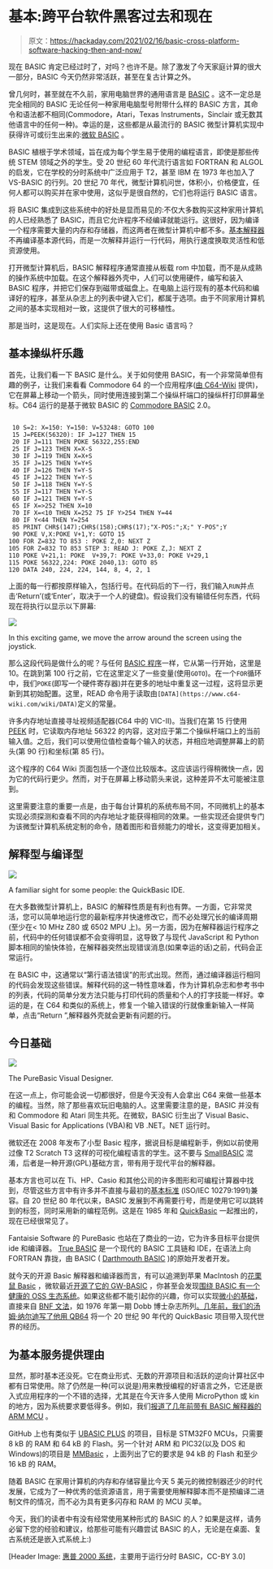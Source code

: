# 基本:跨平台软件黑客过去和现在

> 原文：<https://hackaday.com/2021/02/16/basic-cross-platform-software-hacking-then-and-now/>

现在 BASIC 肯定已经过时了，对吗？也许不是。除了激发了今天家庭计算的很大一部分，BASIC 今天仍然非常活跃，甚至在复古计算之外。

曾几何时，甚至就在不久前，家用电脑世界的通用语言是 [BASIC](https://en.wikipedia.org/wiki/BASIC) 。这不一定总是完全相同的 BASIC 无论任何一种家用电脑型号附带什么样的 BASIC 方言，其命令和语法都不相同(Commodore，Atari，Texas Instruments，Sinclair 或无数其他语言中的任何一种)。幸运的是，这些都是从最流行的 BASIC 微型计算机实现中获得许可或衍生出来的:[微软 BASIC](https://en.wikipedia.org/wiki/Microsoft_BASIC) 。

BASIC 植根于学术领域，旨在成为每个学生易于使用的编程语言，即使是那些传统 STEM 领域之外的学生。受 20 世纪 60 年代流行语言如 FORTRAN 和 ALGOL 的启发，它在学校的分时系统中广泛应用于 T2，甚至 IBM 在 1973 年也加入了 VS-BASIC 的行列。20 世纪 70 年代，微型计算机问世，体积小，价格便宜，任何人都可以购买并在家中使用，这似乎是很自然的，它们也将运行 BASIC 语言。

将 BASIC 集成到这些系统中的好处是显而易见的:不仅大多数购买这种家用计算机的人已经熟悉了 BASIC，而且它允许程序不经编译就能运行。这很好，因为编译一个程序需要大量的内存和存储器，而这两者在微型计算机中都不多。[基本解释器](https://en.wikipedia.org/wiki/BASIC_interpreter)不再编译基本源代码，而是一次解释并运行一行代码，用执行速度换取灵活性和低资源使用。

打开微型计算机后，BASIC 解释程序通常直接从板载 rom 中加载，而不是从成熟的操作系统中加载。在这个解释器外壳中，人们可以使用硬件，编写和装入 BASIC 程序，并把它们保存到磁带或磁盘上。在电脑上运行现有的基本代码和编译好的程序，甚至从杂志上的列表中键入它们，都属于选项。由于不同家用计算机之间的基本实现相对一致，这提供了很大的可移植性。

那是当时，这是现在。人们实际上还在使用 Basic 语言吗？

## 基本操纵杆乐趣

首先，让我们看一下 BASIC 是什么。关于如何使用 BASIC，有一个非常简单但有趣的例子，让我们来看看 Commodore 64 的一个应用程序([由 C64-Wiki](https://www.c64-wiki.com/wiki/Joystick) 提供)，它在屏幕上移动一个箭头，同时使用连接到第二个操纵杆端口的操纵杆打印屏幕坐标。C64 运行的是基于微软 BASIC 的 [Commodore BASIC](https://en.wikipedia.org/wiki/Commodore_BASIC) 2.0。

```

 10 S=2: X=150: Y=150: V=53248: GOTO 100
 15 J=PEEK(56320): IF J=127 THEN 15
 20 IF J=111 THEN POKE 56322,255:END
 25 IF J=123 THEN X=X-S
 30 IF J=119 THEN X=X+S
 35 IF J=125 THEN Y=Y+S
 40 IF J=126 THEN Y=Y-S
 45 IF J=122 THEN Y=Y-S
 50 IF J=118 THEN Y=Y-S
 55 IF J=117 THEN Y=Y-S
 60 IF J=121 THEN Y=Y-S
 65 IF X=>252 THEN X=10
 70 IF X=<10 THEN X=252 75 IF Y>254 THEN Y=44
 80 IF Y<44 THEN Y=254
 85 PRINT CHR$(147);CHR$(158);CHR$(17);"X-POS:";X;" Y-POS";Y
 90 POKE V,X:POKE V+1,Y: GOTO 15
100 FOR Z=832 TO 853 : POKE Z,0: NEXT Z
105 FOR Z=832 TO 853 STEP 3: READ J: POKE Z,J: NEXT Z
110 POKE V+21,1: POKE  V+39,7: POKE V+33,0: POKE V+29,1
115 POKE 56322,224: POKE 2040,13: GOTO 85
120 DATA 240, 224, 224, 144, 8, 4, 2, 1

```

上面的每一行都按原样输入，包括行号。在代码后的下一行，我们输入`RUN`并点击‘Return’(或‘Enter’，取决于一个人的键盘)。假设我们没有输错任何东西，代码现在将执行以显示以下屏幕:

[![](img/b6e9e99c9b501f7f790b1e1b1e410ea0.png)](https://hackaday.com/wp-content/uploads/2021/01/joystick_arrow_example_c64.jpg)

In this exciting game, we move the arrow around the screen using the joystick.

那么这段代码是做什么的呢？与任何 [BASIC 程序](https://www.c64-wiki.com/wiki/BASIC)一样，它从第一行开始，这里是 10。在跳到第 100 行之前，它在这里定义了一些变量(使用`GOTO`)。在一个`FOR`循环中，我们`POKE`(即写一个硬件寄存器)并在更多的地址中重复这一过程，这将显示更新到其初始配置。这里，READ 命令用于读取由`[DATA](https://www.c64-wiki.com/wiki/DATA)`定义的常量。

许多内存地址直接寻址视频适配器(C64 中的 VIC-II)。当我们在第 15 行使用 [PEEK](https://www.c64-wiki.com/wiki/PEEK) 时，它读取内存地址 56322 的内容，这对应于第二个操纵杆端口上的当前输入值。之后，我们可以使用位值检查每个输入的状态，并相应地调整屏幕上的箭头(第 90 行)和坐标(第 85 行)。

这个程序的 C64 Wiki 页面包括一个逐位比较版本。这应该运行得稍微快一点，因为它的代码行更少。然而，对于在屏幕上移动箭头来说，这种差异不太可能被注意到。

这里需要注意的重要一点是，由于每台计算机的系统布局不同，不同微机上的基本实现必须探测和查看不同的内存地址才能获得相同的效果。一些实现还会提供专门为该微型计算机系统定制的命令，随着图形和音频能力的增长，这变得更加相关。

## 解释型与编译型

[![](img/b3a13ff2dcbb584da14e70131ae65e57.png)](https://hackaday.com/wp-content/uploads/2021/02/QuickBasic_Opening_Screen.png)

A familiar sight for some people: the QuickBasic IDE.

在大多数微型计算机上，BASIC 的解释性质是有利也有弊。一方面，它非常灵活，您可以简单地运行您的最新程序并快速修改它，而不必处理冗长的编译周期(至少在< 10 MHz Z80 或 6502 MPU 上)。另一方面，因为在解释器运行程序之前，代码中的任何错误都不会变得明显，这导致了与现代 JavaScript 和 Python 脚本相同的愉快体验，在解释器突然出现错误消息(如果幸运的话)之前，代码会正常运行。

在 BASIC 中，这通常以“第<line>行语法错误”的形式出现。然而，通过编译器运行相同的代码会发现这些错误。解释代码的这一特性意味着，作为计算机杂志和参考书中的列表，代码的简单分发方法只能与打印代码的质量和个人的打字技能一样好。幸运的是，在 C64 和类似的系统上，修复一个输入错误的行就像重新输入一样简单，点击“Return ”,解释器外壳就会更新有问题的行。</line>

## 今日基础

[![](img/12d2b0a8a070266241a92f2d0772271a.png)](https://hackaday.com/wp-content/uploads/2021/02/PureBasic_VD.png)

The PureBasic Visual Designer.

在这一点上，你可能会说一切都很好，但是今天没有人会拿出 C64 来做一些基本的编程。当然，除了那些喜欢玩旧电脑的人。这里需要注意的是，BASIC 并没有和 Commodore 和 Atari 同生共死。在微软，BASIC 衍生出了 Visual Basic、Visual Basic for Applications (VBA)和 VB .NET。NET 运行时。

微软还在 2008 年发布了小型 Basic 程序，据说目标是编程新手，例如以前使用过像 T2 Scratch T3 这样的可视化编程语言的学生。这不要与 [SmallBASIC](https://en.wikipedia.org/wiki/SmallBASIC) 混淆，后者是一种开源(GPL)基础方言，带有用于现代平台的解释器。

基本方言也可以在 Ti、HP、Casio 和其他公司的许多图形和可编程计算器中找到，尽管这些方言中有许多并不直接与最初的[基本标准](https://www.iso.org/standard/18321.html) (ISO/IEC 10279:1991)兼容。自 20 世纪 80 年代以来，BASIC 发展到不再需要行号，而是使用它可以跳转到的标签，同时采用新的编程范例。这是在 1985 年和 [QuickBasic](https://en.wikipedia.org/wiki/QuickBASIC) 一起推出的，现在已经很常见了。

Fantaisie Software 的 PureBasic 也站在了商业的一边，它为许多目标平台提供 ide 和编译器。 [True BASIC](https://en.wikipedia.org/wiki/True_BASIC) 是一个现代的 BASIC 工具链和 IDE，在语法上向 FORTRAN 靠拢，由 BASIC ( [Darthmouth BASIC](https://en.wikipedia.org/wiki/Dartmouth_BASIC) )的原始开发者开发。

就今天的开源 Basic 解释器和编译器而言，有可以追溯到苹果 MacIntosh 的[花栗鼠 Basic](https://en.wikipedia.org/wiki/Chipmunk_Basic) ，微软最近[开源了它的 GW-BASIC](https://devblogs.microsoft.com/commandline/microsoft-open-sources-gw-basic/) ，你甚至会发现[围绕 BASIC 有一个健康的 OSS 生态系统](https://www.ossblog.org/roundup-best-free-open-source-basic-tools/)。如果这些都不能引起你的兴趣，你可以实现[微小的基础](https://en.wikipedia.org/wiki/Tiny_BASIC)，直接来自 [BNF 文法](https://en.wikipedia.org/wiki/Backus-Naur_form)，如 1976 年第一期 Dobb 博士杂志所列[。几年前，我们的汤姆·纳尔迪](https://archive.org/details/dr_dobbs_journal_vol_01/page/n9/mode/2up)[写了他用 QB64](https://hackaday.com/2018/02/22/quickbasic-lives-on-with-qb64/) 将一个 20 世纪 90 年代的 QuickBasic 项目带入现代世界的经历。

## 为基本服务提供理由

显然，那时基本还没死。它在商业形式、无数的开源项目和活跃的逆向计算社区中都有日常使用。除了仍然是一种(可以说是)用来教授编程的好语言之外，它还是嵌入式应用程序的一个不错的选择，尤其是在今天许多人使用 MicroPython 或 kin 的地方，因为系统要求要低得多。例如，我们[报道了几年前带有 BASIC 解释器的 ARM MCU](https://hackaday.com/2012/09/20/programming-an-arm-with-basic/) 。

GitHub 上也有类似于 [UBASIC PLUS](https://github.com/mkostrun/UBASIC-PLUS) 的项目，目标是 STM32F0 MCUs，只需要 8 kB 的 RAM 和 64 kB 的 Flash。另一个针对 ARM 和 PIC32(以及 DOS 和 Windows)的项目是 [MMBasic](https://mmbasic.com/) ，上面列出了它的要求是 94 kB 的 Flash 和至少 16 kB 的 RAM。

随着 BASIC 在家用计算机的内存和存储容量比今天 5 美元的微控制器还少的时代发展，它成为了一种优秀的低资源语言，用于需要使用解释脚本而不是预编译二进制文件的情况，而不必为具有更多闪存和 RAM 的 MCU 买单。

今天，我们的读者中有没有经常使用某种形式的 BASIC 的人？如果是这样，请务必留下您的经验和建议，给那些可能有兴趣尝试 BASIC 的人，无论是在桌面、复古系统还是嵌入式系统上:)

[Header Image: [惠普 2000 系统](https://commons.wikimedia.org/wiki/File:ESO_Hewlett_Packard_2116_minicomputer.jpg)，主要用于运行分时 BASIC，CC-BY 3.0]